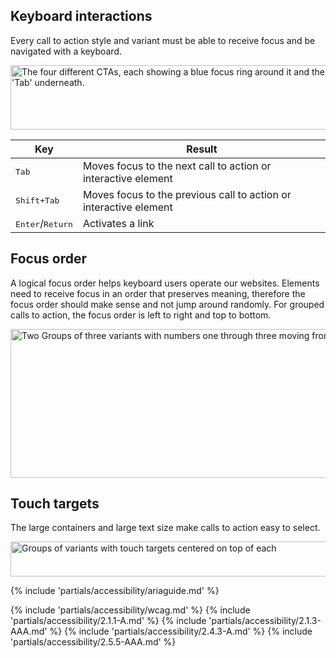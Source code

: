 <style>
  @container host (min-width: 768px) {
    #kbd-interactions td:first-child {
      width: 33%;
    }
  }
</style>

## Keyboard interactions

Every call to action style and variant must be able to receive focus and be navigated with a keyboard.

<uxdot-example color-palette="lightest" width-adjustment="574px">
  <img src="../cta-a11y-keyboard-interactions.svg"
        alt="The four different CTAs, each showing a blue focus ring around it and the words 'Tab' underneath."
        width="574"
        height="103">
</uxdot-example>

<rh-table id="kbd-interactions">

| Key                                | Result                                                            |
| ---------------------------------- | ----------------------------------------------------------------- |
| <kbd>Tab</kbd>                     | Moves focus to the next call to action or interactive element     |
| <kbd>Shift+Tab</kbd>               | Moves focus to the previous call to action or interactive element |
| <kbd>Enter</kbd>/<kbd>Return</kbd> | Activates a link                                                  |

</rh-table>

## Focus order

A logical focus order helps keyboard users operate our websites. Elements need to receive focus in an order that preserves meaning, therefore the focus order should make sense and not jump around randomly. For grouped calls to action, the focus order is left to right and top to bottom.

<uxdot-example color-palette="lightest" width-adjustment="906px">
  <img src="../cta-a11y-focus-order.svg"
        alt="Two Groups of three variants with numbers one through three moving from left to right and top to bottom"
        width="906"
        height="238">
</uxdot-example>

## Touch targets

The large containers and large text size make calls to action easy to select.

<uxdot-example color-palette="lightest" width-adjustment="568px">
  <img src="../cta-a11y-touch-targets.svg"
        alt="Groups of variants with touch targets centered on top of each"
        width="568"
        height="56">
</uxdot-example>

{% include 'partials/accessibility/ariaguide.md' %}

{% include 'partials/accessibility/wcag.md' %}
{% include 'partials/accessibility/2.1.1-A.md' %}
{% include 'partials/accessibility/2.1.3-AAA.md' %}
{% include 'partials/accessibility/2.4.3-A.md' %}
{% include 'partials/accessibility/2.5.5-AAA.md' %}
